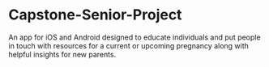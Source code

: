 # Capstone-Senior-Project
 An app for iOS and Android designed to educate individuals and put people in touch with resources for a current or upcoming pregnancy along with helpful insights for new parents.
